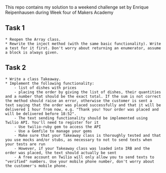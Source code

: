 This repo contains my solution to a weekend challenge set by Enrique Reipenhausen during Week four of Makers Academy

Task 1
------
	* Reopen the Array class.
	* Rewrite the inject method (with the same basic functionality). Write a test for it first. Don't worry about returning an enumerator, assume a block is always given.

Task 2
------

	* Write a class Takeaway.
	* Implement the following functionality:
		- list of dishes with prices
		- placing the order by giving the list of dishes, their quantities and a number that should be the exact total. If the sum is not correct the method should raise an error, otherwise the customer is sent a text saying that the order was placed successfully and that it will be delivered 1 hour from now, e.g. "Thank you! Your order was placed and will be delivered before 18:52".
		- The text sending functionality should be implemented using Twilio API. You'll need to register for it
		- Use twilio-ruby gem to access the API
		- Use a Gemfile to manage your gems
		- Make sure that your Takeaway class is thoroughly tested and that you use mocks and/or stubs, as necessary to not to send texts when your tests are run
		- However, if your Takeaway class was loaded into IRB and the order was placed, the text should actually be sent
		- A free account on Twilio will only allow you to send texts to "verified" numbers. Use your mobile phone number, don't worry about the customer's mobile phone.